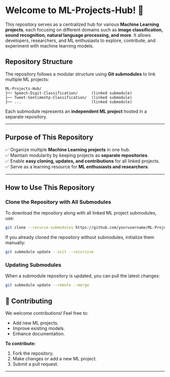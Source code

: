 
# Welcome to **ML-Projects-Hub**! 🚀

This repository serves as a centralized hub for various **Machine Learning projects**, each focusing on different domains such as **image classification, sound recognition, natural language processing, and more**. It allows developers, researchers, and ML enthusiasts to explore, contribute, and experiment with machine learning models.

## Repository Structure
The repository follows a modular structure using **Git submodules** to link multiple ML projects:
```
ML-Projects-Hub/
├── Speech-Digit-Classification/      (linked submodule)
├── Tweet-Sentimentp-Classification/  (linked submodule)
├── ...                               (linked submodule)
```
Each submodule represents an **independent ML project** hosted in a separate repository.

---

## Purpose of This Repository
✅ Organize multiple **Machine Learning projects** in one hub.  
✅ Maintain modularity by keeping projects as **separate repositories**.  
✅ Enable **easy cloning, updates, and contributions** for all linked projects.  
✅ Serve as a learning resource for **ML enthusiasts and researchers**.  

---

## How to Use This Repository

### Clone the Repository with All Submodules
To download the repository along with all linked ML project submodules, use:
```sh
git clone --recurse-submodules https://github.com/yourusername/ML-Projects-Hub.git
```
If you already cloned the repository without submodules, initialize them manually:
```sh
git submodule update --init --recursive
```

### Updating Submodules
When a submodule repository is updated, you can pull the latest changes:
```sh
git submodule update --remote --merge
```


## 🤝 Contributing
We welcome contributions! Feel free to:
- Add new ML projects.
- Improve existing models.
- Enhance documentation.

**To contribute:**
1. Fork the repository.
2. Make changes or add a new ML project.
3. Submit a pull request.

---
